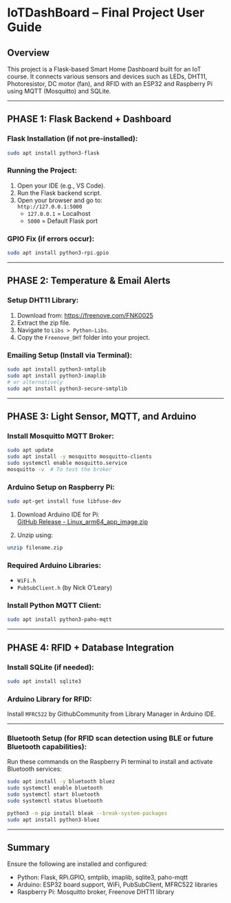 # IoTDashBoard – Final Project User Guide

## Overview
This project is a Flask-based Smart Home Dashboard built for an IoT course. It connects various sensors and devices such as LEDs, DHT11, Photoresistor, DC motor (fan), and RFID with an ESP32 and Raspberry Pi using MQTT (Mosquitto) and SQLite.

---

## PHASE 1: Flask Backend + Dashboard

### Flask Installation (if not pre-installed):
```bash
sudo apt install python3-flask
```

### Running the Project:
1. Open your IDE (e.g., VS Code).
2. Run the Flask backend script.
3. Open your browser and go to:  
   `http://127.0.0.1:5000`  
   - `127.0.0.1` = Localhost  
   - `5000` = Default Flask port

### GPIO Fix (if errors occur):
```bash
sudo apt install python3-rpi.gpio
```

---

## PHASE 2: Temperature & Email Alerts

### Setup DHT11 Library:
1. Download from: https://freenove.com/FNK0025  
2. Extract the zip file.
3. Navigate to `Libs > Python-Libs`.
4. Copy the `Freenove_DHT` folder into your project.

### Emailing Setup (Install via Terminal):
```bash
sudo apt install python3-smtplib
sudo apt install python3-imaplib
# or alternatively
sudo apt install python3-secure-smtplib
```

---

## PHASE 3: Light Sensor, MQTT, and Arduino

### Install Mosquitto MQTT Broker:
```bash
sudo apt update
sudo apt install -y mosquitto mosquitto-clients
sudo systemctl enable mosquitto.service
mosquitto -v  # To test the broker
```

### Arduino Setup on Raspberry Pi:
```bash
sudo apt-get install fuse libfuse-dev
```

1. Download Arduino IDE for Pi:  
   [GitHub Release - Linux_arm64_app_image.zip](https://github.com/koendv/arduino-ide-raspberrypi/releases/)

2. Unzip using:
```bash
unzip filename.zip
```

### Required Arduino Libraries:
- `WiFi.h`
- `PubSubClient.h` (by Nick O'Leary)

### Install Python MQTT Client:
```bash
sudo apt install python3-paho-mqtt
```

---

## PHASE 4: RFID + Database Integration

### Install SQLite (if needed):
```bash
sudo apt install sqlite3
```

### Arduino Library for RFID:
Install `MFRC522` by GithubCommunity from Library Manager in Arduino IDE.

---

### Bluetooth Setup (for RFID scan detection using BLE or future Bluetooth capabilities):
Run these commands on the Raspberry Pi terminal to install and activate Bluetooth services:
```bash
sudo apt install -y bluetooth bluez
sudo systemctl enable bluetooth
sudo systemctl start bluetooth
sudo systemctl status bluetooth
```

```bash
python3 -m pip install bleak --break-system-packages
sudo apt install python3-bluez
```

---

## Summary
Ensure the following are installed and configured:
- Python: Flask, RPi.GPIO, smtplib, imaplib, sqlite3, paho-mqtt
- Arduino: ESP32 board support, WiFi, PubSubClient, MFRC522 libraries
- Raspberry Pi: Mosquitto broker, Freenove DHT11 library